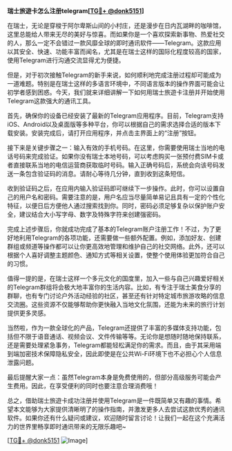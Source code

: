 **瑞士旅遊卡怎么注册telegram[[TG💪+ @donk5151](https://t.me/s/donk5151)]**

在瑞士，无论是穿梭于阿尔卑斯山间的小村庄，还是漫步在日内瓦湖畔的咖啡馆，这里总能给人带来无尽的美好与惊喜。而如果你是一个喜欢探索新事物、热爱社交的人，那么一定不会错过一款风靡全球的即时通讯软件——Telegram。这款应用以其安全、快速、功能丰富而闻名，尤其是在瑞士这样的国际化程度较高的国家，使用Telegram进行沟通交流显得尤为便捷。

但是，对于初次接触Telegram的新手来说，如何顺利地完成注册过程却可能成为一道难题。特别是在瑞士这样的多语言环境中，不同语言版本的操作界面可能会让初学者感到困惑。今天，我们就来详细讲解一下如何用瑞士旅遊卡注册并开始使用Telegram这款强大的通讯工具。

首先，确保你的设备已经安装了最新的Telegram应用程序。目前，Telegram支持iOS、Android以及桌面版等多种平台，你可以根据自己的需求选择合适的版本下载安装。安装完成后，请打开应用程序，并点击主界面上的“注册”按钮。

接下来是关键步骤之一：输入有效的手机号码。在这里，你需要使用瑞士当地的电话号码来完成验证。如果你没有瑞士本地号码，可以考虑购买一张预付费SIM卡或者直接联系当地的电信运营商获取临时号码。输入正确号码后，系统会向该号码发送一条包含验证码的消息。请耐心等待几分钟，直到收到这条短信。

收到验证码之后，在应用内输入验证码即可继续下一步操作。此时，你可以设置自己的用户名和密码。需要注意的是，用户名应当尽量简单易记且具有一定的个性化特征，以便日后方便他人通过搜索找到你。同时，密码必须足够复杂以保护账户安全，建议结合大小写字母、数字及特殊字符来创建强密码。

完成上述步骤后，你就成功完成了基本的Telegram账户注册工作！不过，为了更好地利用Telegram的各项功能，还需要做一些额外配置。例如，添加好友、创建群组或频道等操作都可以让你更高效地管理和维护自己的社交网络。此外，还可以根据个人喜好调整主题颜色、通知方式等相关设置，使整个使用体验更加符合自己的习惯。

值得一提的是，在瑞士这样一个多元文化的国度里，加入一些与自己兴趣爱好相关的Telegram群组将会极大地丰富你的生活内容。比如，有专注于瑞士美食分享的群聊，也有专门讨论户外活动经验的社区，甚至还有针对特定城市旅游攻略的信息交流圈。这些资源不仅能够帮助你更快融入当地文化氛围，还能为未来的旅行计划提供更多灵感。

当然啦，作为一款全球化的产品，Telegram还提供了丰富的多媒体支持功能，包括但不限于语音通话、视频会议、文件传输等等。无论你是想随时随地保持联系，还是需要处理紧急事务，Telegram都能轻松满足你的需求。而且，由于其采用端到端加密技术保障隐私安全，因此即使是在公共Wi-Fi环境下也不必担心个人信息泄露问题。

最后提醒大家一点：虽然Telegram本身是免费使用的，但部分高级服务可能会产生费用。因此，在享受便利的同时也要注意合理消费哦！

总之，借助瑞士旅遊卡成功注册并使用Telegram是一件既简单又有趣的事情。希望本文能够为大家提供清晰明了的操作指南，并激发更多人去尝试这款优秀的通讯软件。如果你还有什么疑问或建议，欢迎随时留言讨论！让我们一起在这个充满活力的世界里畅享即时通讯带来的无限乐趣吧~

[[TG💪+ @donk5151](https://t.me/s/donk5151) ![Image](https://i.postimg.cc/rwNCRYN7/Snipaste-2025-04-30-17-27-05.png)]